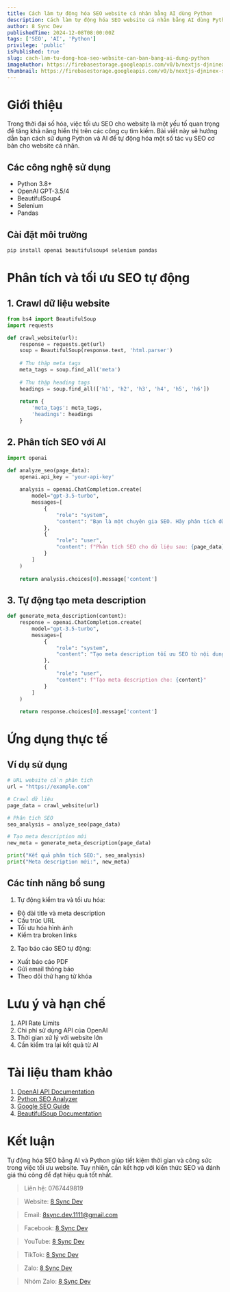 ```yaml
---
title: Cách làm tự động hóa SEO website cá nhân bằng AI dùng Python
description: Cách làm tự động hóa SEO website cá nhân bằng AI dùng Python
author: 8 Sync Dev
publishedTime: 2024-12-08T08:00:00Z
tags: ['SEO', 'AI', 'Python']
privilege: 'public'
isPublished: true
slug: cach-lam-tu-dong-hoa-seo-website-can-ban-bang-ai-dung-python
imageAuthor: https://firebasestorage.googleapis.com/v0/b/nextjs-djninex-store.appspot.com/o/dev-brand%2Flogo%2Fadmin.jpg?alt=media&token=1c99d676-4db0-42d2-a35b-b8c18b5cba80
thumbnail: https://firebasestorage.googleapis.com/v0/b/nextjs-djninex-store.appspot.com/o/dev-brand%2Flogo%2Fbg-01.png?alt=media&token=01b8f679-865d-48af-854d-8f4803b442a0
---
```


# Giới thiệu

Trong thời đại số hóa, việc tối ưu SEO cho website là một yếu tố quan trọng để tăng khả năng hiển thị trên các công cụ tìm kiếm. Bài viết này sẽ hướng dẫn bạn cách sử dụng Python và AI để tự động hóa một số tác vụ SEO cơ bản cho website cá nhân.

## Các công nghệ sử dụng

- Python 3.8+
- OpenAI GPT-3.5/4
- BeautifulSoup4
- Selenium
- Pandas

## Cài đặt môi trường

```python
pip install openai beautifulsoup4 selenium pandas
```

# Phân tích và tối ưu SEO tự động

## 1. Crawl dữ liệu website

```python
from bs4 import BeautifulSoup
import requests

def crawl_website(url):
    response = requests.get(url)
    soup = BeautifulSoup(response.text, 'html.parser')
    
    # Thu thập meta tags
    meta_tags = soup.find_all('meta')
    
    # Thu thập heading tags
    headings = soup.find_all(['h1', 'h2', 'h3', 'h4', 'h5', 'h6'])
    
    return {
        'meta_tags': meta_tags,
        'headings': headings
    }
```

## 2. Phân tích SEO với AI

```python
import openai

def analyze_seo(page_data):
    openai.api_key = 'your-api-key'
    
    analysis = openai.ChatCompletion.create(
        model="gpt-3.5-turbo",
        messages=[
            {
                "role": "system",
                "content": "Bạn là một chuyên gia SEO. Hãy phân tích dữ liệu trang web sau."
            },
            {
                "role": "user",
                "content": f"Phân tích SEO cho dữ liệu sau: {page_data}"
            }
        ]
    )
    
    return analysis.choices[0].message['content']
```

## 3. Tự động tạo meta description

```python
def generate_meta_description(content):
    response = openai.ChatCompletion.create(
        model="gpt-3.5-turbo",
        messages=[
            {
                "role": "system",
                "content": "Tạo meta description tối ưu SEO từ nội dung."
            },
            {
                "role": "user",
                "content": f"Tạo meta description cho: {content}"
            }
        ]
    )
    
    return response.choices[0].message['content']
```

# Ứng dụng thực tế

## Ví dụ sử dụng

```python
# URL website cần phân tích
url = "https://example.com"

# Crawl dữ liệu
page_data = crawl_website(url)

# Phân tích SEO
seo_analysis = analyze_seo(page_data)

# Tạo meta description mới
new_meta = generate_meta_description(page_data)

print("Kết quả phân tích SEO:", seo_analysis)
print("Meta description mới:", new_meta)
```

## Các tính năng bổ sung

1. Tự động kiểm tra và tối ưu hóa:
- Độ dài title và meta description
- Cấu trúc URL
- Tối ưu hóa hình ảnh
- Kiểm tra broken links

2. Tạo báo cáo SEO tự động:
- Xuất báo cáo PDF
- Gửi email thông báo
- Theo dõi thứ hạng từ khóa

# Lưu ý và hạn chế

1. API Rate Limits
2. Chi phí sử dụng API của OpenAI
3. Thời gian xử lý với website lớn
4. Cần kiểm tra lại kết quả từ AI

# Tài liệu tham khảo

1. [OpenAI API Documentation](https://platform.openai.com/docs/api-reference)
2. [Python SEO Analyzer](https://github.com/sethblack/python-seo-analyzer)
3. [Google SEO Guide](https://developers.google.com/search/docs/fundamentals/seo-starter-guide)
4. [BeautifulSoup Documentation](https://www.crummy.com/software/BeautifulSoup/bs4/doc/)

# Kết luận

Tự động hóa SEO bằng AI và Python giúp tiết kiệm thời gian và công sức trong việc tối ưu website. Tuy nhiên, cần kết hợp với kiến thức SEO và đánh giá thủ công để đạt hiệu quả tốt nhất.



> Liên hệ: 0767449819

> Website: [8 Sync Dev](https://8syncdev.com/)

> Email: [8sync.dev.1111@gmail.com](mailto:8sync.dev.1111@gmail.com)

> Facebook: [8 Sync Dev](https://www.facebook.com/8sync)

> YouTube: [8 Sync Dev](https://www.youtube.com/@Dev8Sync)

> TikTok: [8 Sync Dev](https://www.tiktok.com/@_8_sync_)

> Zalo: [8 Sync Dev](https://zalo.me/0767449819)

> Nhóm Zalo: [8 Sync Dev](https://zalo.me/g/mitxdi486)
